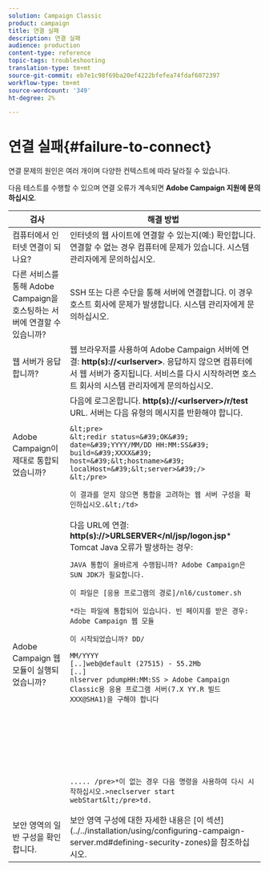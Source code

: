 ```yaml
---
solution: Campaign Classic
product: campaign
title: 연결 실패
description: 연결 실패
audience: production
content-type: reference
topic-tags: troubleshooting
translation-type: tm+mt
source-git-commit: eb7e1c98f69ba20ef4222bfefea74fdaf6072397
workflow-type: tm+mt
source-wordcount: '349'
ht-degree: 2%

---
```



# 연결 실패{#failure-to-connect}

연결 문제의 원인은 여러 개이며 다양한 컨텍스트에 따라 달라질 수 있습니다.

다음 테스트를 수행할 수 있으며 연결 오류가 계속되면 **Adobe Campaign 지원에 문의하십시오**.



<table> 
 <thead> 
  <tr> 
   <th>검사<br /> </th> 
   <th>해결 방법<br /> </th> 
  </tr> 
 </thead> 
 <tbody> 
  <tr> 
   <td>컴퓨터에서 인터넷 연결이 되나요?</td> 
   <td>인터넷의 웹 사이트에 연결할 수 있는지(예:) 확인합니다. 연결할 수 없는 경우 컴퓨터에 문제가 있습니다. 시스템 관리자에게 문의하십시오.</td>
  </tr>
  <tr> 
   <td>다른 서비스를 통해 Adobe Campaign을 호스팅하는 서버에 연결할 수 있습니까?</td> 
   <td>SSH 또는 다른 수단을 통해 서버에 연결합니다. 이 경우 호스트 회사에 문제가 발생합니다. 시스템 관리자에게 문의하십시오.</td>
  </tr>
  <tr> 
   <td>웹 서버가 응답합니까?</td> 
   <td>웹 브라우저를 사용하여 Adobe Campaign 서버에 연결: <b>http(s)://&lt;urlserver&gt;</b>. 응답하지 않으면 컴퓨터에서 웹 서버가 중지됩니다. 서비스를 다시 시작하려면 호스트 회사의 시스템 관리자에게 문의하십시오.</td>
  </tr>
  <tr> 
   <td>Adobe Campaign이 제대로 통합되었습니까?</td> 
   <td>다음에 로그온합니다. <b>http(s)://&lt;urlserver&gt;/r/test</b> URL. 서버는 다음 유형의 메시지를 반환해야 합니다.

    &lt;pre>
    &lt;redir status=&#39;OK&#39; date=&#39;YYYY/MM/DD HH:MM:SS&#39; build=&#39;XXXX&#39; host=&#39;&lt;hostname>&#39; localHost=&#39;&lt;server>&#39;/>
    &lt;/pre>
    
    이 결과를 얻지 않으면 통합을 고려하는 웹 서버 구성을 확인하십시오.&lt;/td>
</tr>
  <tr> 
   <td>Adobe Campaign 웹 모듈이 실행되었습니까?</td> 
   <td>
   다음 URL에 연결: <b>http(s)://&gt;URLSERVER&lt;/nl/jsp/logon.jsp</b>* Tomcat Java 오류가 발생하는 경우:

    JAVA 통합이 올바르게 수행됩니까? Adobe Campaign은 SUN JDK가 필요합니다.
    
    이 파일은 [응용 프로그램의 경로]/nl6/customer.sh
    
    *라는 파일에 통합되어 있습니다. 빈 페이지를 받은 경우: Adobe Campaign 웹 모듈
    
    이 시작되었습니까? DD/
    
    MM/YYYY
    [..]web@default (27515) - 55.2Mb
    [..]
    nlserver pdumpHH:MM:SS > Adobe Campaign Classic용 응용 프로그램 서버(7.X YY.R 빌드 XXX@SHA1)을 구해야 합니다
    
    
    
    
    
    
    
    
    
    ..... /pre>*이 없는 경우 다음 명령을 사용하여 다시 시작하십시오.>neclserver start webStart&lt;/pre>td.
</tr>
  <tr>
  	<td>보안 영역의 일반 구성을 확인합니다.</td>
  	<td>보안 영역 구성에 대한 자세한 내용은 [이 섹션](../../installation/using/configuring-campaign-server.md#defining-security-zones)을 참조하십시오.</td>
  </tr>
 </tbody> 
</table>
